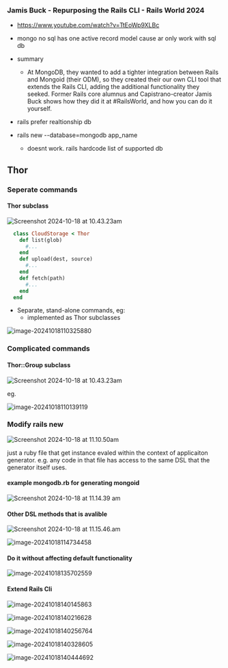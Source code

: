 ### 


### Jamis Buck - Repurposing the Rails CLI - Rails World 2024
- https://www.youtube.com/watch?v=TtEoWp9XLBc

- mongo no sql has one active record model cause ar only work with sql db

- summary
  - At MongoDB, they wanted to add a tighter integration between Rails and
    Mongoid (their ODM), so they created their our own CLI tool that extends
    the Rails CLI, adding the additional functionality they seeked. Former
    Rails core alumnus and Capistrano-creator Jamis Buck shows how they did it
    at #RailsWorld, and how you can do it yourself.
  
- rails prefer realtionship db

- rails new --database=mongodb app_name 
  - doesnt work. rails hardcode list of supported db

  

  
  
## Thor

### Seperate commands

#### Thor subclass  

![Screenshot 2024-10-18 at 10.43.23am](assets/Screenshot2024-10-18at10.41.00am.png)


  ```ruby
    class CloudStorage < Thor
      def list(glob)
        #... 
      end
      def upload(dest, source)
        #... 
      end
      def fetch(path)
        #...
      end
    end
  ```
- Separate, stand-alone commands, eg:
    - implemented as Thor subclasses

![image-20241018110325880](assets/image-20241018110325880.png)



### Complicated commands

#### Thor::Group subclass

![Screenshot 2024-10-18 at 10.43.23am](assets/Screenshot2024-10-18at10.54.44am.png)

eg.

![image-20241018110139119](assets/image-20241018110139119.png)



### Modify rails new

![Screenshot 2024-10-18 at 11.10.50am](assets/Screenshot2024-10-18at11.10.50am.png)

just a ruby file that get instance evaled within the context of applicaiton generator. e.g. any code in that file has access to the same DSL that the generator itself uses.

#### example mongodb.rb for generating mongoid

![Screenshot 2024-10-18 at 11.14.39 am](assets/Screenshot2024-10-18at11.14.39am.png)



#### Other DSL methods that is avalible

![Screenshot 2024-10-18 at 11.15.46.am](assets/Screenshot-2024-10-18-at-111546am.png)

![image-20241018114734458](assets/image-20241018114734458.png)



#### Do it without affecting default functionality 

![image-20241018135702559](assets/image-20241018135702559.png)

#### Extend Rails Cli

![image-20241018140145863](assets/image-20241018140145863.png)

![image-20241018140216628](assets/image-20241018140216628.png)

![image-20241018140256764](assets/image-20241018140256764.png)

![image-20241018140328605](assets/image-20241018140328605.png)

![image-20241018140444692](assets/image-20241018140444692.png)

